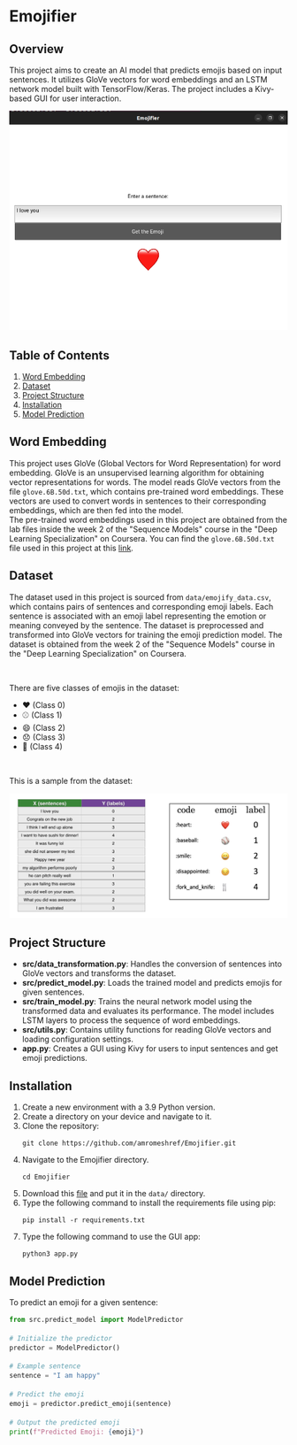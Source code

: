 # Emojifier

## Overview
This project aims to create an AI model that predicts emojis based on input sentences. It utilizes GloVe vectors for word embeddings and an LSTM network model built with TensorFlow/Keras. The project includes a Kivy-based GUI for user interaction.


<div align="center">
<img src= "images/app.png" style="width:700px;height:700;">
</div> 


## Table of Contents
1. [Word Embedding](#word-embedding)
1. [Dataset](#dataset)
1. [Project Structure](#project-structure)
1. [Installation](#installation)
1. [Model Prediction](#model-prediction)

## Word Embedding
This project uses GloVe (Global Vectors for Word Representation) for word embedding. GloVe is an unsupervised learning algorithm for obtaining vector representations for words. The model reads GloVe vectors from the file `glove.6B.50d.txt`, which contains pre-trained word embeddings. These vectors are used to convert words in sentences to their corresponding embeddings, which are then fed into the model.</br>
The pre-trained word embeddings used in this project are obtained from the lab files inside the week 2 of the "Sequence Models" course in the "Deep Learning Specialization" on Coursera. You can find the `glove.6B.50d.txt` file used in this project at this [link](https://drive.google.com/file/d/11UPs7aFhyxkGfVGrMTqa2wdnFBFC-q4b/view?usp=sharing).

## Dataset
The dataset used in this project is sourced from `data/emojify_data.csv`, which contains pairs of sentences and corresponding emoji labels. Each sentence is associated with an emoji label representing the emotion or meaning conveyed by the sentence. The dataset is preprocessed and transformed into GloVe vectors for training the emoji prediction model. The dataset is obtained from the week 2 of the "Sequence Models" course in the "Deep Learning Specialization" on Coursera.

</br>

There are five classes of emojis in the dataset:

- :heart: (Class 0)
- :baseball: (Class 1)
- :smile: (Class 2)
- :disappointed: (Class 3)
- :fork_and_knife: (Class 4)

</br>

This is a sample from the dataset:
<div align="center">
<img src= "images/data_set.png" style="width:700px;height:700;">
</div> 


## Project Structure
- **src/data_transformation.py**: Handles the conversion of sentences into GloVe vectors and transforms the dataset.
- **src/predict_model.py**: Loads the trained model and predicts emojis for given sentences.
- **src/train_model.py**: Trains the neural network model using the transformed data and evaluates its performance. The model includes LSTM layers to process the sequence of word embeddings.
- **src/utils.py**: Contains utility functions for reading GloVe vectors and loading configuration settings.
- **app.py**: Creates a GUI using Kivy for users to input sentences and get emoji predictions.


## Installation
1. Create a new environment with a 3.9 Python version.
1. Create a directory on your device and navigate to it.
1. Clone the repository:
   ```
   git clone https://github.com/amromeshref/Emojifier.git
   ```
1. Navigate to the Emojifier directory.
   ```
   cd Emojifier
   ```
1. Download this [file](https://drive.google.com/file/d/11UPs7aFhyxkGfVGrMTqa2wdnFBFC-q4b/view?usp=sharing) and put it in the `data/` directory.
1. Type the following command to install the requirements file using pip:
    ```
    pip install -r requirements.txt
    ```
1. Type the following command to use the GUI app:
   ```
   python3 app.py
   ```

## Model Prediction
To predict an emoji for a given sentence:

```python
from src.predict_model import ModelPredictor

# Initialize the predictor
predictor = ModelPredictor()

# Example sentence
sentence = "I am happy"

# Predict the emoji
emoji = predictor.predict_emoji(sentence)

# Output the predicted emoji
print(f"Predicted Emoji: {emoji}")
```

